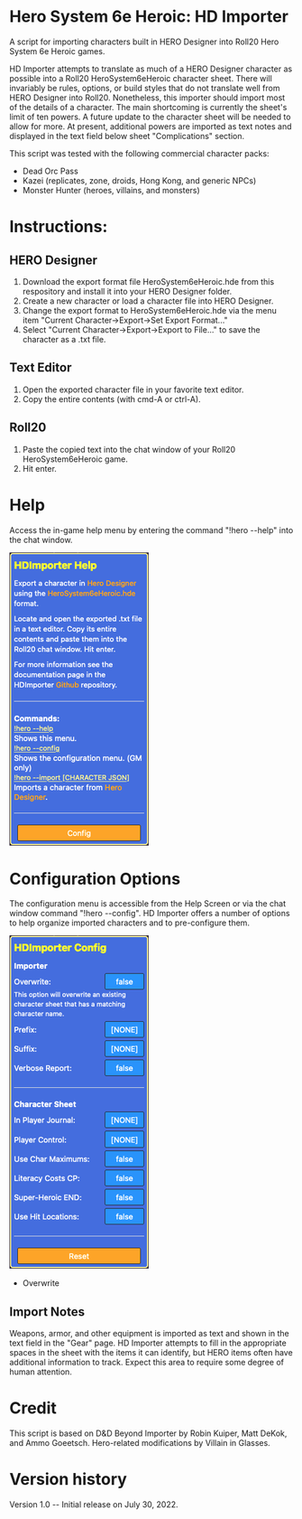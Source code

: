 # Hero System 6e Heroic: HD Importer
A script for importing characters built in HERO Designer into Roll20 Hero System 6e Heroic games. 

HD Importer attempts to translate as much of a HERO Designer character as possible into a Roll20 HeroSystem6eHeroic character sheet. There will invariably be rules, options, or build styles that do not translate well from HERO Designer into Roll20. Nonetheless, this importer should import most of the details of a character. The main shortcoming is currently the sheet's limit of ten powers. A future update to the character sheet will be needed to allow for more. At present, additional powers are imported as text notes and displayed in the text field below sheet "Complications" section.

This script was tested with the following commercial character packs:
- Dead Orc Pass
- Kazei (replicates, zone, droids, Hong Kong, and generic NPCs) 
- Monster Hunter (heroes, villains, and monsters)

# Instructions:

## HERO Designer

1. Download the export format file HeroSystem6eHeroic.hde from this respository and install it into your HERO Designer folder.
2. Create a new character or load a character file into HERO Designer.
3. Change the export format to HeroSystem6eHeroic.hde via the menu item "Current Character->Export->Set Export Format..."
4. Select "Current Character->Export->Export to File..." to save the character as a .txt file.

## Text Editor
1. Open the exported character file in your favorite text editor.
2. Copy the entire contents (with cmd-A or ctrl-A).

## Roll20

1. Paste the copied text into the chat window of your Roll20 HeroSystem6eHeroic game.
2. Hit enter.

# Help
Access the in-game help menu by entering the command "!hero --help" into the chat window.

![HelpMenu](/HeroSystem6eHeroic_HDImporter/images/HelpMenu.png)

# Configuration Options

The configuration menu is accessible from the Help Screen or via the chat window command "!hero --config". HD Importer offers a number of options to help organize imported characters and to pre-configure them.

![HelpMenu](/HeroSystem6eHeroic_HDImporter/images/ConfigMenu.png)

- Overwrite

## Import Notes

Weapons, armor, and other equipment is imported as text and shown in the text field in the "Gear" page. HD Importer attempts to fill in the appropriate spaces in the sheet with the items it can identify, but HERO items often have additional information to track. Expect this area to require some degree of human attention.

# Credit
This script is based on D&D Beyond Importer by Robin Kuiper, Matt DeKok, and Ammo Goeetsch.
Hero-related modifications by Villain in Glasses.

# Version history
Version 1.0 -- Initial release on July 30, 2022.
